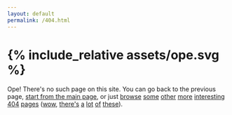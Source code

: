 ```yaml
---
layout: default
permalink: /404.html
---
```


<h1>{% include_relative assets/ope.svg %}</h1>

Ope! There's no such page on this site. You can go back to the previous page, [start from the main page](/), or just [browse](http://www.adultswim.com/404) [some](http://worrydream.com/404notfound) [other](http://thingiverse.com/404) [more](https://meme.institute/404) [interesting](https://audiko.net/404) [404](https://github.com/404) [pages](https://hakim.se/404) ([wow](https://www.cloudsigma.com/404-error/), [there's](https://www.thingiverse.com/not/a/real/page) [a]() [lot]() [of]() [these]()).
